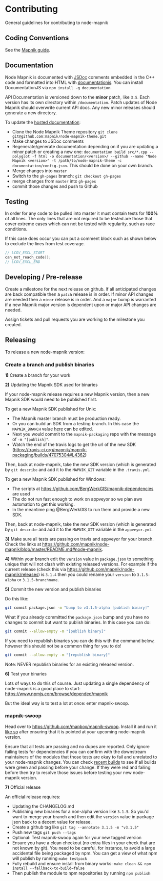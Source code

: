 # Contributing

General guidelines for contributing to node-mapnik

## Coding Conventions

See the [Mapnik guide](https://github.com/mapnik/mapnik/blob/master/docs/contributing.md#coding-conventions).

## Documentation

Node Mapnik is documented with [JSDoc](http://usejsdoc.org/) comments embedded
in the C++ code and formatted into HTML with [documentationjs](http://documentation.js.org/). You can install DocumentationJS via `npm install -g documentation`.

API Documentation is versioned down to the **minor** patch, like `3.5`. Each version has its own directory within `/documentation`. Patch updates of Node Mapnik should overwrite current API docs. Any new minor releases should generate a new directory.

To update the [hosted documentation](http://mapnik.org/node-mapnik/documentation/):

* Clone the Node Mapnik Theme repository `git clone git@github.com:mapnik/node-mapnik-theme.git`
* Make changes to JSDoc comments
* Regenerate/generate documentation depending on if you are updating a minor patch or creating a new one: `documentation build src/*.cpp --polyglot -f html -o documentation/<version>/ --github --name "Node Mapnik <version>" -t /path/to/node-mapnik-theme -c documentation/config.json`. This should be done on your own branch.
* Merge changes into `master`
* Switch to the `gh-pages` branch: `git checkout gh-pages`
* merge changes from `master` into `gh-pages`
* commit those changes and push to Github

## Testing

In order for any code to be pulled into master it must contain tests for **100%** of all lines. The only lines that are not required to be tested are those that cover extreme cases which can not be tested with regularity, such as race conditions. 

If this case does occur you can put a comment block such as shown below to exclude the lines from test coverage.

```C++
// LCOV_EXCL_START
can_not_reach_code();
// LCOV_EXCL_END
```

## Developing / Pre-release

Create a milestone for the next release on github. If all anticipated changes are back compatible then a `patch` release is in order. If minor API changes are needed then a `minor` release is in order. And a `major` bump is warranted if a new Mapnik major version is dependent upon or major API changes are needed.

Assign tickets and pull requests you are working to the milestone you created.

## Releasing

To release a new node-mapnik version:

### Create a branch and publish binaries

**1)** Create a branch for your work

**2)** Updating the Mapnik SDK used for binaries

If your node-mapnik release requires a new Mapnik version, then a new Mapnik SDK would need to be published first.

To get a new Mapnik SDK published for Unix:

  - The Mapnik master branch must be production ready.
  - Or you can build an SDK from a testing branch. In this case the `MAPNIK_BRANCH` value [here](https://github.com/mapnik/mapnik-packaging/blob/master/.travis.yml#L8) can be edited.
  - Next you would commit to the `mapnik-packaging` repo with the message of `-m "[publish]"`.
  - Watch the end of the travis logs to get the url of the new SDK (https://travis-ci.org/mapnik/mapnik-packaging/builds/47075304#L4362)

Then, back at node-mapnik, take the new SDK version (which is generated by `git describe` and add it to the `MAPNIK_GIT` variable in the `.travis.yml`.

To get a new Mapnik SDK published for Windows:

  - The scripts at https://github.com/BergWerkGIS/mapnik-dependencies are used
  - The do not run fast enough to work on appveyor so we plan aws automation to get this working.
  - In the meantime ping @BergWerkGIS to run them and provide a new SDK.

Then, back at node-mapnik, take the new SDK version (which is generated by `git describe` and add it to the `MAPNIK_GIT` variable in the `appveyor.yml`.

**3)** Make sure all tests are passing on travis and appveyor for your branch. Check the links at https://github.com/mapnik/node-mapnik/blob/master/README.md#node-mapnik.

**4)** Within your branch edit the `version` value in `package.json` to something unique that will not clash with existing released versions. For example if the current release (check this via https://github.com/mapnik/node-mapnik/releases) is `3.1.4` then you could rename your `version` to `3.1.5-alpha` or `3.1.5-branchname`.

**5)** Commit the new version and publish binaries

Do this like:

```sh
git commit package.json -m "bump to v3.1.5-alpha [publish binary]"
```

What if you already committed the `package.json` bump and you have no changes to commit but want to publish binaries. In this case you can do:

```sh
git commit --allow-empty -m "[publish binary]"
```

If you need to republish binaries you can do this with the command below, however this should not be a common thing for you to do!

```sh
git commit --allow-empty -m "[republish binary]"
```

Note: NEVER republish binaries for an existing released version.

**6)** Test your binaries

Lots of ways to do this of course. Just updating a single dependency of node-mapnik is a good place to start: https://www.npmjs.com/browse/depended/mapnik

But the ideal way is to test a lot at once: enter mapnik-swoop.

### mapnik-swoop

Head over to https://github.com/mapbox/mapnik-swoop. Install it and run it [like so](https://github.com/mapbox/mapnik-swoop#installing) after ensuring that it is pointed at your upcoming node-mapnik version.

Ensure that all tests are passing and no dupes are reported. Only ignore failing tests for dependencies if you can confirm with the downstream maintainers of the modules that those tests are okay to fail and unrelated to your node-mapnik changes. You can check [recent builds](https://travis-ci.org/mapbox/mapnik-swoop/builds) to see if all builds were green and passing before your change. If they were red and failing before then try to resolve those issues before testing your new node-mapnik version.

**7)** Official release

An official release requires:

 - Updating the CHANGELOG.md
 - Publishing new binaries for a non-alpha version like `3.1.5`. So you'd want to merge your branch and then edit the `version` value in package json back to a decent value for release.
 - Create a github tag like `git tag --annotate 3.1.5 -m "v3.1.5"`
 - Push new tags `git push --tags`
 - Optional: Test mapnik-swoop again for your new tagged version
 - Ensure you have a clean checkout (no extra files in your check that are not known by git). You need to be careful, for instance, to avoid a large accidental file being packaged by npm. You can get a view of what npm will publish by running `make testpack`
 - Fully rebuild and ensure install from binary works: `make clean && npm install --fallback-to-build=false`
 - Then publish the module to npm repositories by running `npm publish`
